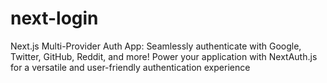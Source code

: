 # next-login
Next.js Multi-Provider Auth App: Seamlessly authenticate with Google, Twitter, GitHub, Reddit, and more! Power your application with NextAuth.js for a versatile and user-friendly authentication experience
